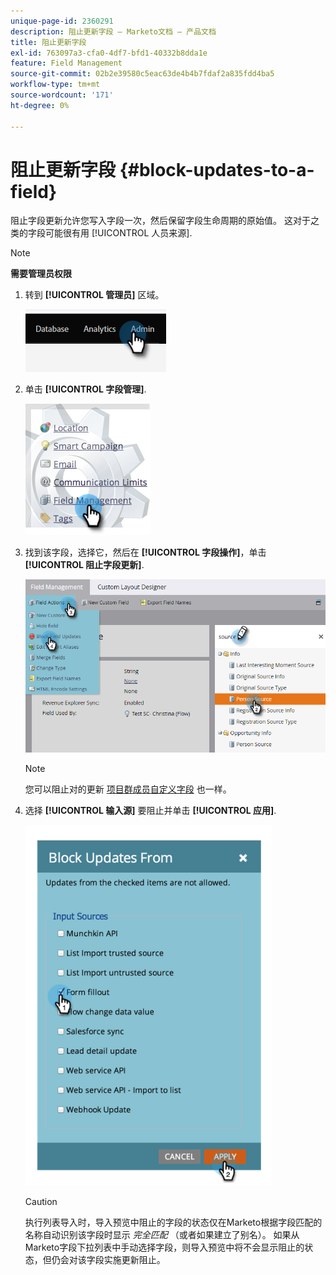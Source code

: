 ```yaml
---
unique-page-id: 2360291
description: 阻止更新字段 — Marketo文档 — 产品文档
title: 阻止更新字段
exl-id: 763097a3-cfa0-4df7-bfd1-40332b8dda1e
feature: Field Management
source-git-commit: 02b2e39580c5eac63de4b4b7fdaf2a835fdd4ba5
workflow-type: tm+mt
source-wordcount: '171'
ht-degree: 0%

---
```


# 阻止更新字段 {#block-updates-to-a-field}

阻止字段更新允许您写入字段一次，然后保留字段生命周期的原始值。 这对于之类的字段可能很有用 [!UICONTROL 人员来源].

>[!NOTE]
>
>**需要管理员权限**

1. 转到 **[!UICONTROL 管理员]** 区域。

   ![](assets/block-updates-to-a-field-1.png)

1. 单击 **[!UICONTROL 字段管理]**.

   ![](assets/block-updates-to-a-field-2.png)

1. 找到该字段，选择它，然后在 **[!UICONTROL 字段操作]**，单击 **[!UICONTROL 阻止字段更新]**.

   ![](assets/block-updates-to-a-field-3.png)

   >[!NOTE]
   >
   >您可以阻止对的更新 [项目群成员自定义字段](/help/marketo/product-docs/core-marketo-concepts/programs/working-with-programs/program-member-custom-fields.md) 也一样。

1. 选择 **[!UICONTROL 输入源]** 要阻止并单击 **[!UICONTROL 应用]**.

   ![](assets/block-updates-to-a-field-4.png)

   >[!CAUTION]
   >
   >执行列表导入时，导入预览中阻止的字段的状态仅在Marketo根据字段匹配的名称自动识别该字段时显示 _完全匹配_ （或者如果建立了别名）。 如果从Marketo字段下拉列表中手动选择字段，则导入预览中将不会显示阻止的状态，但仍会对该字段实施更新阻止。
